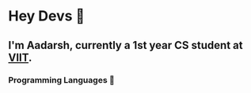 # Hey Devs :metal:

## I'm Aadarsh, currently a 1st year CS student at [VIIT](http://www.viit.ac.in/).

### Programming Languages :rocket:
